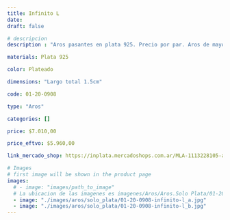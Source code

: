 ```yaml
---
title: Infinito L
date: 
draft: false

# descripcion
description : "Aros pasantes en plata 925. Precio por par. Aros de mayor grosor que los otros modelos de infinito."

materials: Plata 925

color: Plateado

dimensions: "Largo total 1.5cm"

code: 01-20-0908

type: "Aros"

categories: []

price: $7.010,00

price_eftvo: $5.960,00

link_mercado_shop: https://inplata.mercadoshops.com.ar/MLA-1113228105-aros-infinito-l-_JM

# Images
# first image will be shown in the product page
images:
  # - image: "images/path_to_image"
  # La ubicacion de las imagenes es imagenes/Aros/Aros.Solo Plata/01-20-0908-infinito-l
  - image: "./images/aros/solo_plata/01-20-0908-infinito-l_a.jpg"
  - image: "./images/aros/solo_plata/01-20-0908-infinito-l_b.jpg"
---
```

